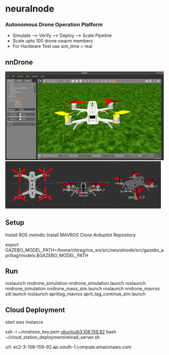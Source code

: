 # neuralnode
### Autonomous Drone Operation Platform
- Simulate --> Verify --> Deploy --> Scale Pipeline
- Scale upto 100 drone swarm members
- For Hardware Test use sim_time = real
## nnDrone

<img src=doc/images/nngaz.png>
<img src=doc/images/nn1.png width="165" height="150"><img src=doc/images/nn2.png width="165" height="150"><img src=doc/images/nn3.png width="165" height="150">

## Setup
Install ROS melodic
Install MAVROS 
Clone Ardupilot Repository

export GAZEBO_MODEL_PATH=/home/chirag/ros_ws/src/neuralnode/src/gazebo_apriltag/models:$GAZEBO_MODEL_PATH
## Run
roslaunch nndrone_simulation nndrone_simulation.launch
roslaunch nndrone_simulation nndrone_maos_sim.launch
roslaunch nndrone_mavros sitl.launch 
roslaunch apriltag_mavros april_tag_continue_sim.launch

## Cloud Deployment
start aws instance 

ssh -i ~/nndrone_key.pem ubuntu@3.108.159.92
bash ~/cloud_station_deployment/reload_server.sh

url: ec2-3-108-159-92.ap-south-1.compute.amazonaws.com